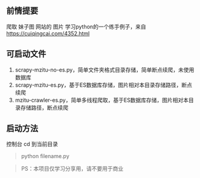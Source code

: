 ## 前情提要

爬取 妹子图 网站的 图片
学习python的一个练手例子，来自 https://cuiqingcai.com/4352.html

## 可启动文件

1. scrapy-mzitu-no-es.py，简单文件夹格式目录存储，简单断点续爬，未使用数据库
2. scrapy-mzitu-es.py，基于ES数据库存储，图片相对本目录存储路径，断点续爬
3. mzitu-crawler-es.py，简单多线程爬取，基于ES数据库存储，图片相对本目录存储路径，断点续爬

## 启动方法

控制台 cd 到当前目录

>python filename.py

>PS：本项目仅学习分享用，请不要用于商业